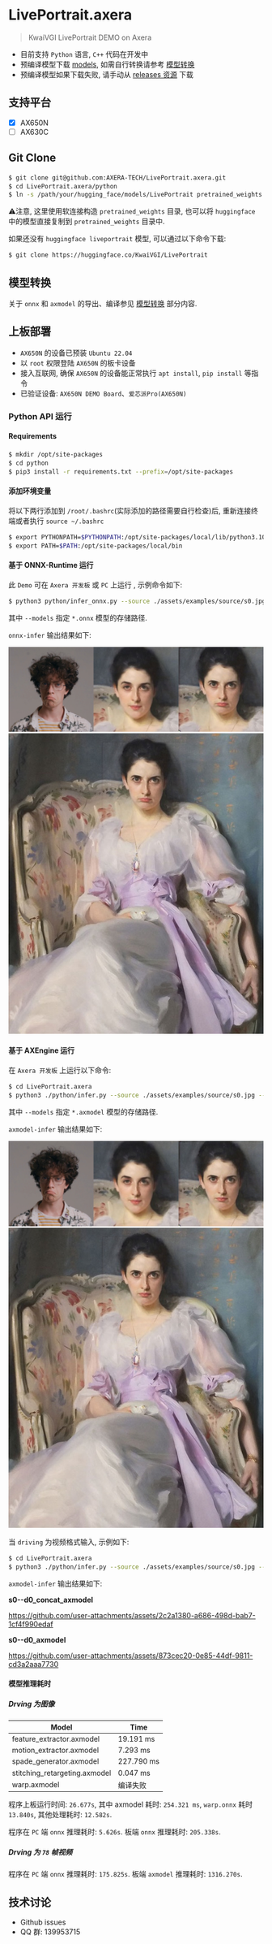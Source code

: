# LivePortrait.axera

> KwaiVGI LivePortrait DEMO on Axera

- 目前支持 `Python` 语言, `C++` 代码在开发中
- 预编译模型下载 [models](https://github.com/AXERA-TECH/LivePortrait.axera/releases/download/v1.0.0/download_models.tar), 如需自行转换请参考 [模型转换](/model_convert/README.md)
- 预编译模型如果下载失败, 请手动从 [releases 资源](https://github.com/AXERA-TECH/LivePortrait.axera/releases) 下载

## 支持平台

- [x] AX650N
- [ ] AX630C

## Git Clone

```bash
$ git clone git@github.com:AXERA-TECH/LivePortrait.axera.git
$ cd LivePortrait.axera/python
$ ln -s /path/your/hugging_face/models/LivePortrait pretrained_weights
```

⚠️注意, 这里使用软连接构造 `pretrained_weights` 目录, 也可以将 `huggingface` 中的模型直接复制到 `pretrained_weights` 目录中.

如果还没有 `huggingface liveportrait` 模型, 可以通过以下命令下载:

```bash
$ git clone https://huggingface.co/KwaiVGI/LivePortrait
```

## 模型转换

关于 `onnx` 和 `axmodel` 的导出、编译参见 [模型转换](./model_convert/README.md) 部分内容.

## 上板部署

- `AX650N` 的设备已预装 `Ubuntu 22.04`
- 以 `root` 权限登陆 `AX650N` 的板卡设备
- 接入互联网, 确保 `AX650N` 的设备能正常执行 `apt install`, `pip install` 等指令
- 已验证设备: `AX650N DEMO Board`、`爱芯派Pro(AX650N)`

### Python API 运行

#### Requirements

```bash
$ mkdir /opt/site-packages
$ cd python
$ pip3 install -r requirements.txt --prefix=/opt/site-packages
``` 

#### 添加环境变量

将以下两行添加到 `/root/.bashrc`(实际添加的路径需要自行检查)后, 重新连接终端或者执行 `source ~/.bashrc`

```bash
$ export PYTHONPATH=$PYTHONPATH:/opt/site-packages/local/lib/python3.10/dist-packages  
$ export PATH=$PATH:/opt/site-packages/local/bin
``` 

#### 基于 ONNX-Runtime 运行

此 `Demo` 可在 `Axera 开发板` 或 `PC` 上运行 , 示例命令如下:
  
```bash
$ python3 python/infer_onnx.py --source ./assets/examples/source/s0.jpg --driving ./assets/examples/driving/d8.jpg --models python/onnx-models --output-dir onnx_infer
```
其中 `--models` 指定 `*.onnx` 模型的存储路径.

`onnx-infer` 输出结果如下:

![output_concat](assets/examples/result/s0--d8_concat.jpg)
![output](assets/examples/result/s0--d8.jpg)

#### 基于 AXEngine 运行

在 `Axera 开发板` 上运行以下命令:

```sh
$ cd LivePortrait.axera
$ python3 ./python/infer.py --source ./assets/examples/source/s0.jpg --driving ./assets/examples/driving/d8.jpg --models ./python/axmodels/ --output-dir ./axmodel_infer
```  

其中 `--models` 指定 `*.axmodel` 模型的存储路径.

`axmodel-infer` 输出结果如下:

![output_concat](assets/examples/result/s0--d8_concat_axmodel.jpg)
![output](assets/examples/result/s0--d8_axmodel.jpg)

当 `driving` 为视频格式输入, 示例如下:

```sh
$ cd LivePortrait.axera
$ python3 ./python/infer.py --source ./assets/examples/source/s0.jpg --driving ./assets/examples/driving/d0.mp4 --models ./python/axmodels/ --output-dir ./axmodel_infer
``` 

`axmodel-infer` 输出结果如下:

**s0--d0_concat_axmodel**

https://github.com/user-attachments/assets/2c2a1380-a686-498d-bab7-1cf4f990edaf

**s0--d0_axmodel**

https://github.com/user-attachments/assets/873cec20-0e85-44df-9811-cd3a2aaa7730

#### 模型推理耗时

##### Drving 为图像

Model | Time |
---| ---|
feature_extractor.axmodel | 19.191 ms |
motion_extractor.axmodel | 7.293 ms |
spade_generator.axmodel | 227.790 ms |
stitching_retargeting.axmodel | 0.047 ms |
warp.axmodel | 编译失败 |

程序上板运行时间: `26.677s`, 其中 axmodel 耗时: `254.321 ms`, `warp.onnx` 耗时 `13.840s`, 其他处理耗时: `12.582s`.

程序在 `PC` 端 `onnx` 推理耗时: `5.626s`. 板端 `onnx` 推理耗时: `205.338s`.

##### Drving 为 `78` 帧视频

程序在 `PC` 端 `onnx` 推理耗时: `175.825s`. 板端 `axmodel` 推理耗时: `1316.270s`.

## 技术讨论

- Github issues
- QQ 群: 139953715
